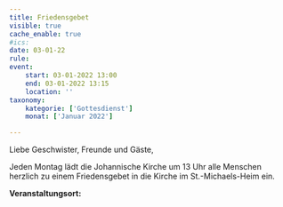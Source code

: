 ```yaml
---
title: Friedensgebet
visible: true
cache_enable: true
#ics: 
date: 03-01-22
rule: 
event:
	start: 03-01-2022 13:00
	end: 03-01-2022 13:15
	location: ''
taxonomy:
	kategorie: ['Gottesdienst']
	monat: ['Januar 2022']

---
```

Liebe Geschwister, Freunde und Gäste,

Jeden Montag lädt die Johannische Kirche um 13 Uhr alle Menschen herzlich zu einem Friedensgebet in die Kirche im St.-Michaels-Heim ein.



**Veranstaltungsort:** 

